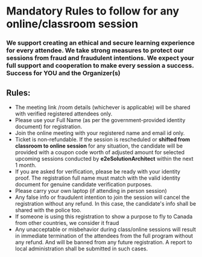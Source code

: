 
# Mandatory Rules to follow for any online/classroom session

### We support creating an ethical and secure learning experience for every attendee. We take strong measures to protect our sessions from fraud and fraudulent intentions. We expect your full support and cooperation to make every session a success. Success for YOU and the Organizer(s)

## Rules:
- The meeting link /room details (whichever is applicable) will be shared with verified registered attendees only.
- Please use your Full Name (as per the government-provided identity document) for registration.
- Join the online meeting with your registered name and email id only.
- Ticket is non-refundable.  If the session is rescheduled or **shifted from classroom to online session** for any situation, the candidate will be provided with a coupon code worth of adjusted amount for selected upcoming sessions conducted by **e2eSolutionArchitect** within the next 1 month. 
- If you are asked for verification, please be ready with your identity proof. The registration full name must match with the valid identity document for genuine candidate verification purposes. 
- Please carry your own laptop (if attending in person session)
- Any false info or fraudulent intention to join the session will cancel the registration without any refund. In this case, the candidate's info shall be shared with the police too.
- If someone is using this registration to show a purpose to fly to Canada from other countries, we consider it fraud
- Any unacceptable or misbehavior during class/online sessions will result in immediate termination of the attendees from the full program without any refund. And will be banned from any future registration. A report to local administration shall be submitted in such cases.

